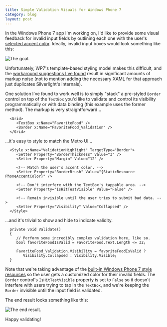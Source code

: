 ```yaml
---
title: Simple Validation Visuals for Windows Phone 7
category: blog
layout: post
---
```


In the Windows Phone 7 app I'm working on, I'd like to provide some visual
feedback for invalid input fields by outlining each one with the user's
[selected accent color][1]. Ideally, invalid input boxes would look something
like this:

![The goal.][a]

Unfortunately, WP7's template-based styling model makes this difficult, and
the [workaround suggestions I've found][2] result in significant amounts of
markup noise (not to mention adding the necessary XAML for that approach just
duplicates Silverlight's internals).

One solution I've found to work well is to simply "stack" a pre-styled `Border`
control on top of the `TextBox` you'd like to validate and control its
visibility programmatically or with data binding (this example uses the former
method). The markup is very straightforward...

      <Grid>
         <TextBox x:Name="FavoriteFood" />
         <Border x:Name="FavoriteFood_Validation" />
      </Grid>

...it's easy to style to match the Metro UI...

      <Style x:Name="ValidationHighlight" TargetType="Border">
         <Setter Property="BorderThickness" Value="3" />
         <Setter Property="Margin" Value="12" />

         <!-- Match the user's accent color. -->
         <Setter Property="BorderBrush" Value="{StaticResource PhoneAccentColor}" />

         <!-- Don't interfere with the TextBox's tappable area. -->
         <Setter Property="IsHitTestVisible" Value="False" />

         <!-- Remain invisible until the user tries to submit bad data. -->
         <Setter Property="Visibility" Value="Collapsed" />
      </Style>

...and it's trivial to show and hide to indicate validity.

      private void Validate()
      {
         // Perform some incredibly complex validation here, like so.
         bool favoriteFoodIsValid = FavoriteFood.Text.Length <= 32;

         FavoriteFood_Validation.Visibility = favoriteFoodIsValid ?
            Visibility.Collapsed : Visibility.Visible;
      }

Note that we're taking advantage of the [built-in Windows Phone 7 style
resources][3] so the user gets a customized color for their invalid fields. The
`Border` control's `IsHitTestVisible` property is set to `False` so it doesn't
interfere with users trying to tap in the `TextBox`, and we're keeping the
`Border` invisible until the input field is validated.

The end result looks something like this:

![The end result.][b]

Happy validating!

[1]: http://www.microsoft.com/windowsphone/en-us/howto/wp7/start/change-accent-color-or-background-theme.aspx
[2]: http://stackoverflow.com/questions/4706619/windows-phone-7-borderbrush-can-only-be-set-once
[3]: http://msdn.microsoft.com/en-us/library/ff769552%28v=VS.92%29.aspx

[a]: /public/images/blog/2011-08-05-01.png
[b]: /public/images/blog/2011-08-05-02.png